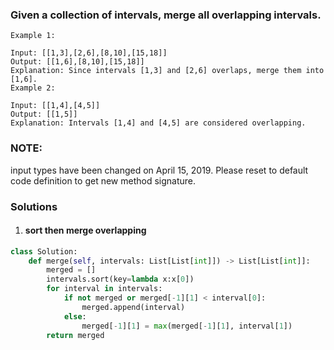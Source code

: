 ### Given a collection of intervals, merge all overlapping intervals.

```
Example 1:

Input: [[1,3],[2,6],[8,10],[15,18]]
Output: [[1,6],[8,10],[15,18]]
Explanation: Since intervals [1,3] and [2,6] overlaps, merge them into [1,6].
Example 2:

Input: [[1,4],[4,5]]
Output: [[1,5]]
Explanation: Intervals [1,4] and [4,5] are considered overlapping.
```

### NOTE: 
input types have been changed on April 15, 2019. Please reset to default code definition to get new method signature.

### Solutions

1. #### sort then merge overlapping

```python
class Solution:
    def merge(self, intervals: List[List[int]]) -> List[List[int]]:
        merged = []
        intervals.sort(key=lambda x:x[0])
        for interval in intervals:
            if not merged or merged[-1][1] < interval[0]:
                merged.append(interval)
            else:
                merged[-1][1] = max(merged[-1][1], interval[1])
        return merged
```
